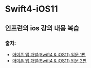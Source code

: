 # Swift4-iOS11

## 인프런의 ios 강의 내용 복습

### 출처:
* [아이폰 앱 개발(Swift4 & iOS11) 입문 1편](https://www.inflearn.com/course/%EC%95%84%EC%9D%B4%ED%8F%B0-%EC%95%B1-%EA%B0%9C%EB%B0%9C/dashboard)
* [아이폰 앱 개발(Swift4 & iOS11) 입문 2편](https://www.inflearn.com/course/%EC%95%84%EC%9D%B4%ED%8F%B0-%EC%95%B1-%EA%B0%9C%EB%B0%9C-%EC%9E%85%EB%AC%B8-2%ED%8E%B8/dashboard)
